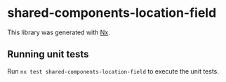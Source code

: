 # shared-components-location-field

This library was generated with [Nx](https://nx.dev).

## Running unit tests

Run `nx test shared-components-location-field` to execute the unit tests.
